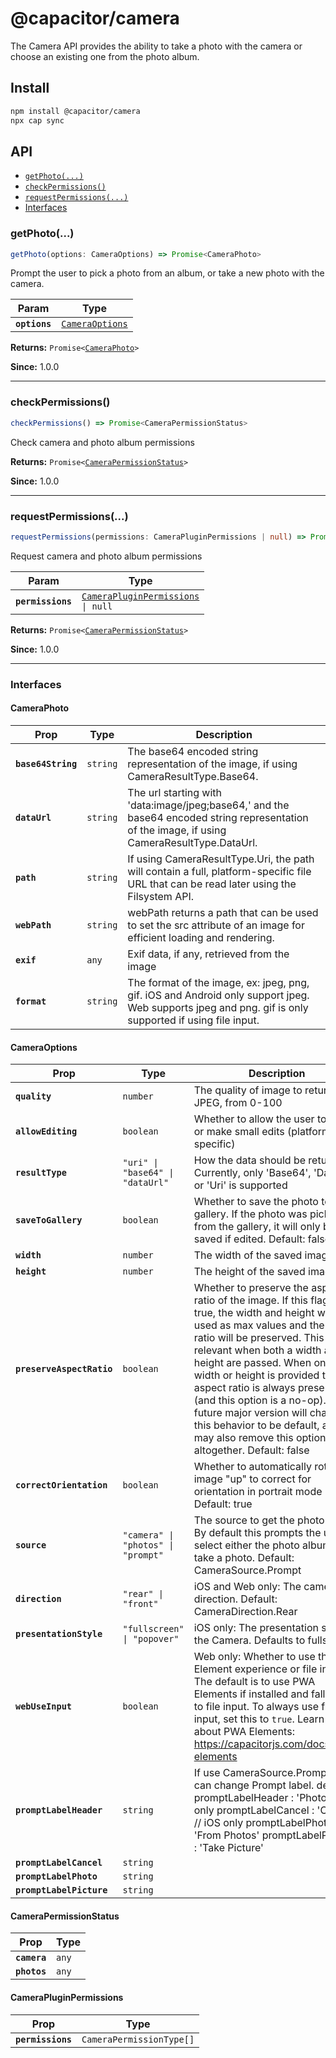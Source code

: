 # @capacitor/camera

The Camera API provides the ability to take a photo with the camera or choose an existing one from the photo album.

## Install

```bash
npm install @capacitor/camera
npx cap sync
```

## API

<docgen-index>

* [`getPhoto(...)`](#getphoto)
* [`checkPermissions()`](#checkpermissions)
* [`requestPermissions(...)`](#requestpermissions)
* [Interfaces](#interfaces)

</docgen-index>

<docgen-api>
<!--Update the source file JSDoc comments and rerun docgen to update the docs below-->

### getPhoto(...)

```typescript
getPhoto(options: CameraOptions) => Promise<CameraPhoto>
```

Prompt the user to pick a photo from an album, or take a new photo
with the camera.

| Param         | Type                                                    |
| ------------- | ------------------------------------------------------- |
| **`options`** | <code><a href="#cameraoptions">CameraOptions</a></code> |

**Returns:** <code>Promise&lt;<a href="#cameraphoto">CameraPhoto</a>&gt;</code>

**Since:** 1.0.0

--------------------


### checkPermissions()

```typescript
checkPermissions() => Promise<CameraPermissionStatus>
```

Check camera and photo album permissions

**Returns:** <code>Promise&lt;<a href="#camerapermissionstatus">CameraPermissionStatus</a>&gt;</code>

**Since:** 1.0.0

--------------------


### requestPermissions(...)

```typescript
requestPermissions(permissions: CameraPluginPermissions | null) => Promise<CameraPermissionStatus>
```

Request camera and photo album permissions

| Param             | Type                                                                                |
| ----------------- | ----------------------------------------------------------------------------------- |
| **`permissions`** | <code><a href="#camerapluginpermissions">CameraPluginPermissions</a> \| null</code> |

**Returns:** <code>Promise&lt;<a href="#camerapermissionstatus">CameraPermissionStatus</a>&gt;</code>

**Since:** 1.0.0

--------------------


### Interfaces


#### CameraPhoto

| Prop               | Type                | Description                                                                                                                                           |
| ------------------ | ------------------- | ----------------------------------------------------------------------------------------------------------------------------------------------------- |
| **`base64String`** | <code>string</code> | The base64 encoded string representation of the image, if using CameraResultType.Base64.                                                              |
| **`dataUrl`**      | <code>string</code> | The url starting with 'data:image/jpeg;base64,' and the base64 encoded string representation of the image, if using CameraResultType.DataUrl.         |
| **`path`**         | <code>string</code> | If using CameraResultType.Uri, the path will contain a full, platform-specific file URL that can be read later using the Filsystem API.               |
| **`webPath`**      | <code>string</code> | webPath returns a path that can be used to set the src attribute of an image for efficient loading and rendering.                                     |
| **`exif`**         | <code>any</code>    | Exif data, if any, retrieved from the image                                                                                                           |
| **`format`**       | <code>string</code> | The format of the image, ex: jpeg, png, gif. iOS and Android only support jpeg. Web supports jpeg and png. gif is only supported if using file input. |


#### CameraOptions

| Prop                      | Type                                          | Description                                                                                                                                                                                                                                                                                                                                                                                                                                                         |
| ------------------------- | --------------------------------------------- | ------------------------------------------------------------------------------------------------------------------------------------------------------------------------------------------------------------------------------------------------------------------------------------------------------------------------------------------------------------------------------------------------------------------------------------------------------------------- |
| **`quality`**             | <code>number</code>                           | The quality of image to return as JPEG, from 0-100                                                                                                                                                                                                                                                                                                                                                                                                                  |
| **`allowEditing`**        | <code>boolean</code>                          | Whether to allow the user to crop or make small edits (platform specific)                                                                                                                                                                                                                                                                                                                                                                                           |
| **`resultType`**          | <code>"uri" \| "base64" \| "dataUrl"</code>   | How the data should be returned. Currently, only 'Base64', 'DataUrl' or 'Uri' is supported                                                                                                                                                                                                                                                                                                                                                                          |
| **`saveToGallery`**       | <code>boolean</code>                          | Whether to save the photo to the gallery. If the photo was picked from the gallery, it will only be saved if edited. Default: false                                                                                                                                                                                                                                                                                                                                 |
| **`width`**               | <code>number</code>                           | The width of the saved image                                                                                                                                                                                                                                                                                                                                                                                                                                        |
| **`height`**              | <code>number</code>                           | The height of the saved image                                                                                                                                                                                                                                                                                                                                                                                                                                       |
| **`preserveAspectRatio`** | <code>boolean</code>                          | Whether to preserve the aspect ratio of the image. If this flag is true, the width and height will be used as max values and the aspect ratio will be preserved. This is only relevant when both a width and height are passed. When only width or height is provided the aspect ratio is always preserved (and this option is a no-op). A future major version will change this behavior to be default, and may also remove this option altogether. Default: false |
| **`correctOrientation`**  | <code>boolean</code>                          | Whether to automatically rotate the image "up" to correct for orientation in portrait mode Default: true                                                                                                                                                                                                                                                                                                                                                            |
| **`source`**              | <code>"camera" \| "photos" \| "prompt"</code> | The source to get the photo from. By default this prompts the user to select either the photo album or take a photo. Default: CameraSource.Prompt                                                                                                                                                                                                                                                                                                                   |
| **`direction`**           | <code>"rear" \| "front"</code>                | iOS and Web only: The camera direction. Default: CameraDirection.Rear                                                                                                                                                                                                                                                                                                                                                                                               |
| **`presentationStyle`**   | <code>"fullscreen" \| "popover"</code>        | iOS only: The presentation style of the Camera. Defaults to fullscreen.                                                                                                                                                                                                                                                                                                                                                                                             |
| **`webUseInput`**         | <code>boolean</code>                          | Web only: Whether to use the PWA Element experience or file input. The default is to use PWA Elements if installed and fall back to file input. To always use file input, set this to `true`. Learn more about PWA Elements: https://capacitorjs.com/docs/pwa-elements                                                                                                                                                                                              |
| **`promptLabelHeader`**   | <code>string</code>                           | If use CameraSource.Prompt only, can change Prompt label. default: promptLabelHeader : 'Photo' // iOS only promptLabelCancel : 'Cancel' // iOS only promptLabelPhoto : 'From Photos' promptLabelPicture : 'Take Picture'                                                                                                                                                                                                                                            |
| **`promptLabelCancel`**   | <code>string</code>                           |                                                                                                                                                                                                                                                                                                                                                                                                                                                                     |
| **`promptLabelPhoto`**    | <code>string</code>                           |                                                                                                                                                                                                                                                                                                                                                                                                                                                                     |
| **`promptLabelPicture`**  | <code>string</code>                           |                                                                                                                                                                                                                                                                                                                                                                                                                                                                     |


#### CameraPermissionStatus

| Prop         | Type             |
| ------------ | ---------------- |
| **`camera`** | <code>any</code> |
| **`photos`** | <code>any</code> |


#### CameraPluginPermissions

| Prop              | Type                                |
| ----------------- | ----------------------------------- |
| **`permissions`** | <code>CameraPermissionType[]</code> |

</docgen-api>
